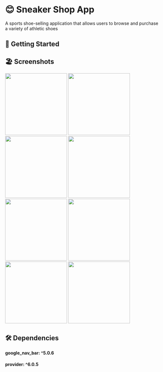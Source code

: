 # 😊 Sneaker Shop App 

 A sports shoe-selling application that allows users to browse and purchase a variety of
  athletic shoes 

 ## 🚀 Getting Started

 ## 🏖️ Screenshots 
 
 <div>
   <img src ="https://github.com/Ahmedyehia122/NewsReader/assets/142153775/f64f86a7-e4e4-400a-9445-bc5b1657a738" width="200" >
   <img src ="https://github.com/Ahmedyehia122/NewsReader/assets/142153775/8c8165b4-f3fd-4f1d-b598-4a12eb827ad0" width="200" >
    <img src ="https://github.com/Ahmedyehia122/NewsReader/assets/142153775/703c5a0e-3f8d-4cfe-bd6d-cb1c476f7419" width="200" >
   <img src ="https://github.com/Ahmedyehia122/NewsReader/assets/142153775/5d7febea-1ac6-4b06-baf1-add9507f107b" width="200" >
 </div>

 
 <div>
    <img src ="https://github.com/Ahmedyehia122/NewsReader/assets/142153775/2051af83-3ecd-4ed2-91b7-0e85b5dbc84a" width="200" >
   <img src ="https://github.com/Ahmedyehia122/NewsReader/assets/142153775/74cee34a-2f6d-44ad-b53a-3d1d82c2da81" width="200" >
   <img src ="https://github.com/Ahmedyehia122/NewsReader/assets/142153775/ebafb9a7-f3ae-459b-a168-17cc1cb3ff98" width="200" >
   <img src ="https://github.com/Ahmedyehia122/NewsReader/assets/142153775/1563c5f4-8397-46e7-a77d-e0427d19818a" width="200" >
 </div>

 ## 🛠 Dependencies


 #### google_nav_bar: ^5.0.6
 #### provider: ^6.0.5
  
  




 



 
 
